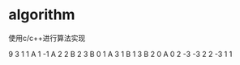# algorithm
使用c/c++进行算法实现

9 3
1 1 A
1 -1 A
2 2 B
2 3 B
0 1 A
3 1 B
1 3 B
2 0 A
0 2 -3
-3 2 2
-3 1 1
